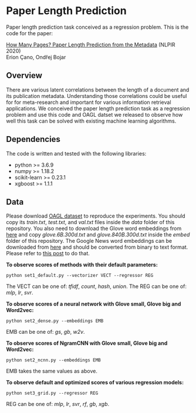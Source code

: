 # Paper Length Prediction
Paper length prediction task conceived as a regression problem. This is the code for the paper: 

[How Many Pages? Paper Length Prediction from the Metadata](http://arxiv.org/abs/2010.15924) (NLPIR 2020) \
Erion Çano, Ondřej Bojar

## Overview

There are various latent correlations between the length of a document and its publication metadata. Understanding those correlations could be useful for for meta-research and important for various information retrieval applications. We conceived the paper length prediction task as a regression problem and use this code and OAGL datset we released to observe how well this task can be solved with existing machine learning algorithms. 

## Dependencies

The code is written and tested with the following libraries:
- python >= 3.6.9
- numpy >= 1.18.2
- scikit-learn >= 0.23.1
- xgboost >= 1.1.1

## Data

Please download [OAGL dataset](http://hdl.handle.net/11234/1-3257) to reproduce the experiments. You should copy its *train.txt*, *test.txt*, and *val.txt* files inside the *data* folder of this repository. You also need to download the Glove word embeddings from [here](https://nlp.stanford.edu/projects/glove/) and copy *glove.6B.300d.txt* and *glove.840B.300d.txt* inside the *embed* folder of this repository. The Google News word embeddings can be downloaded from [here](https://code.google.com/archive/p/word2vec) and should be converted from binary to text format. Please refer to [this post](https://stackoverflow.com/questions/27324292/convert-word2vec-bin-file-to-text) to do that. 

**To observe scores of methods with their default parameters:**

```
python set1_default.py --vectorizer VECT --regressor REG 
```
The VECT can be one of: *tfidf*, *count*, *hash*, *union*. The REG can be one of: *mlp*, *lr*, *svr*.

**To observe scores of a neural network with Glove small, Glove big and Word2vec:**

```
python set2_dense.py --embeddings EMB
```
EMB can be one of: *gs*, *gb*, *w2v*.

**To observe scores of NgramCNN with Glove small, Glove big and Word2vec:**

```
python set2_ncnn.py --embeddings EMB
```
EMB takes the same values as above.

**To observe default and optimized scores of various regression models:**

```
python set3_grid.py --regressor REG
```
REG can be one of: *mlp*, *lr*, *svr*, *rf*, *gb*, *xgb*. 









